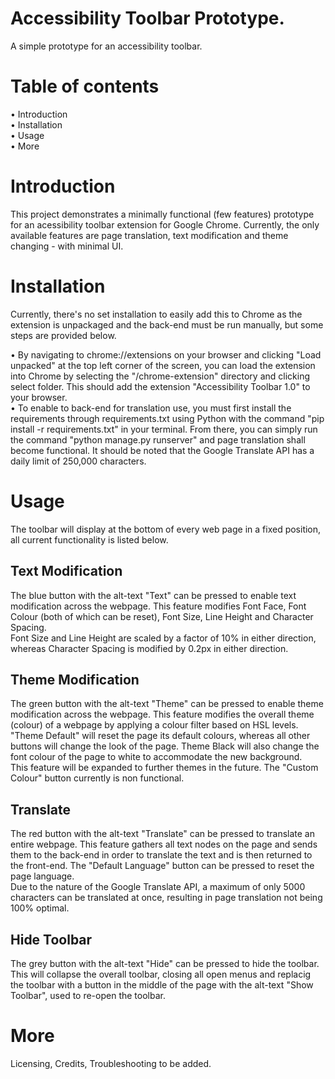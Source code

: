 # Accessibility Toolbar Prototype.
A simple prototype for an accessibility toolbar.

# Table of contents
• Introduction<br>
• Installation<br>
• Usage<br>
• More

# Introduction
This project demonstrates a minimally functional (few features) prototype for an acessibility toolbar extension for Google Chrome. Currently, the only available features are page translation, text modification and theme changing - with minimal UI.

# Installation
Currently, there's no set installation to easily add this to Chrome as the extension is unpackaged and the back-end must be run manually, but some steps are provided below.

• By navigating to chrome://extensions on your browser and clicking "Load unpacked" at the top left corner of the screen, you can load the extension into Chrome by selecting the "/chrome-extension" directory and clicking select folder. This should add the extension "Accessibility Toolbar 1.0" to your browser.<br>
• To enable to back-end for translation use, you must first install the requirements through requirements.txt using Python with the command "pip install -r requirements.txt" in your terminal. From there, you can simply run the command "python manage.py runserver" and page translation shall become functional. It should be noted that the Google Translate API has a daily limit of 250,000 characters.

# Usage
The toolbar will display at the bottom of every web page in a fixed position, all current functionality is listed below.

## Text Modification
The blue button with the alt-text "Text" can be pressed to enable text modification across the webpage. This feature modifies Font Face, Font Colour (both of which can be reset), Font Size, Line Height and Character Spacing.<br>
Font Size and Line Height are scaled by a factor of 10% in either direction, whereas Character Spacing is modified by 0.2px in either direction.

## Theme Modification
The green button with the alt-text "Theme" can be pressed to enable theme modification across the webpage. This feature modifies the overall theme (colour) of a webpage by applying a colour filter based on HSL levels.<br>
"Theme Default" will reset the page its default colours, whereas all other buttons will change the look of the page. Theme Black will also change the font colour of the page to white to accommodate the new background.<br>
This feature will be expanded to further themes in the future. The "Custom Colour" button currently is non functional.

## Translate
The red button with the alt-text "Translate" can be pressed to translate an entire webpage. This feature gathers all text nodes on the page and sends them to the back-end in order to translate the text and is then returned to the front-end. The "Default Language" button can be pressed to reset the page language.<br>
Due to the nature of the Google Translate API, a maximum of only 5000 characters can be translated at once, resulting in page translation not being 100% optimal.

## Hide Toolbar
The grey button with the alt-text "Hide" can be pressed to hide the toolbar. This will collapse the overall toolbar, closing all open menus and replacig the toolbar with a button in the middle of the page with the alt-text "Show Toolbar", used to re-open the toolbar.

# More
Licensing, Credits, Troubleshooting to be added.